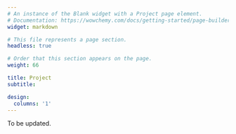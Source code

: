 ```yaml
---
# An instance of the Blank widget with a Project page element.
# Documentation: https://wowchemy.com/docs/getting-started/page-builder/
widget: markdown

# This file represents a page section.
headless: true

# Order that this section appears on the page.
weight: 66

title: Project
subtitle: 

design:
  columns: '1'
---
```


To be updated.
